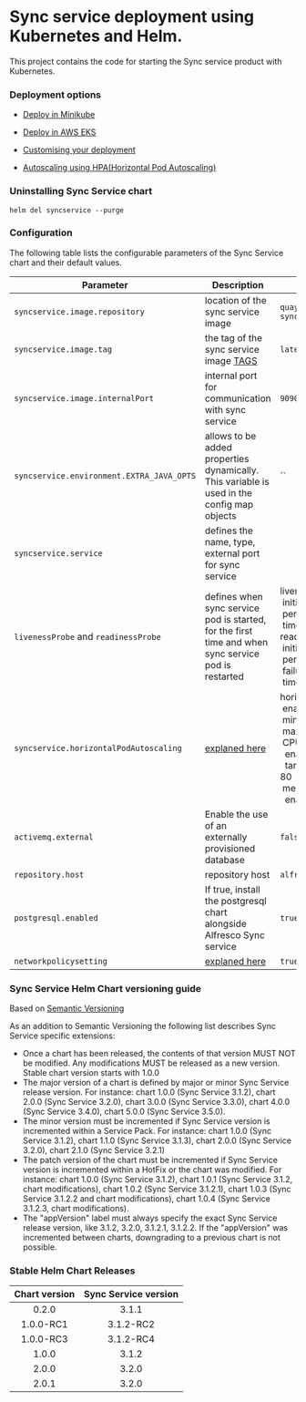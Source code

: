 # Sync service deployment using Kubernetes and Helm.

This project contains the code for starting the Sync service product with Kubernetes.

### Deployment options

* [Deploy in Minikube](./docs/deployment_minikube.md)

* [Deploy in AWS EKS](https://github.com/Alfresco/acs-deployment/blob/master/docs/helm-deployment-aws_eks.md)

* [Customising your deployment](./docs/customising-deployment.md)

* [Autoscaling using HPA(Horizontal Pod Autoscaling)](./docs/autoscaling_with_hpa.md)

### Uninstalling Sync Service chart

```
helm del syncservice --purge
```

### Configuration

The following table lists the configurable parameters of the Sync Service chart and their default values.

Parameter | Description | Default
--- | --- | ---
`syncservice.image.repository`|location of the sync service image|`quay.io/alfresco/service-sync`
`syncservice.image.tag`|the tag of the sync service image [TAGS](https://quay.io/repository/alfresco/service-sync?tag=latest&tab=tags)|`latest`
`syncservice.image.internalPort`|internal port for communication with sync service|`9090`
`syncservice.environment.EXTRA_JAVA_OPTS`|allows to be added properties dynamically. This variable is used in the config map objects|``
`syncservice.service`|defines the name, type, external port for sync service|
`livenessProbe` and `readinessProbe`| defines when sync service pod is started, for the first time and when sync service pod is restarted|livenessProbe:<br/>&nbsp;initialDelaySeconds: 150<br/>&nbsp;periodSeconds: 30<br/>&nbsp;timeoutSeconds: 10<br/>readinessProbe:<br/> &nbsp;initialDelaySeconds: 20<br/>&nbsp;periodSeconds: 10<br/>&nbsp;failureThreshold: 12<br/>&nbsp;timeoutSeconds: 10
`syncservice.horizontalPodAutoscaling`|[explaned here](./docs/autoscaling_with_hpa.md)|horizontalPodAutoscaling:<br/>&nbsp;enabled: true<br/>&nbsp;minReplicas: 1<br/>&nbsp;maxReplicas: 3<br/>&nbsp;CPU:<br/>&nbsp;&nbsp;enabled: true<br/>&nbsp;&nbsp;targetAverageUtilization: 80<br/>&nbsp;memory:<br/>&nbsp;&nbsp;enabled: true
`activemq.external`|Enable the use of an externally provisioned database|`false`
`repository.host`|repository host|`alfresco-cs-repository`
`postgresql.enabled`|If true, install the postgresql chart alongside Alfresco Sync service|`true`
`networkpolicysetting`|[explaned here](./docs/network-policy.md)|`true`

### Sync Service Helm Chart versioning guide

Based on [Semantic Versioning](https://semver.org)

As an addition to Semantic Versioning the following list describes Sync Service specific extensions:
* Once a chart has been released, the contents of that version MUST NOT be modified. Any modifications MUST be released as a new version. Stable chart version starts with 1.0.0
* The major version of a chart is defined by major or minor Sync Service release version. For instance: chart 1.0.0 (Sync Service 3.1.2), chart 2.0.0 (Sync Service 3.2.0), chart 3.0.0 (Sync Service 3.3.0), chart 4.0.0 (Sync Service 3.4.0), chart 5.0.0 (Sync Service 3.5.0).
* The minor version must be incremented if Sync Service version is incremented within a Service Pack. For instance: chart 1.0.0 (Sync Service 3.1.2), chart 1.1.0 (Sync Service 3.1.3), chart 2.0.0 (Sync Service 3.2.0), chart 2.1.0 (Sync Service 3.2.1)
* The patch version of the chart must be incremented if Sync Service version is incremented within a HotFix or the chart was modified. For instance: chart 1.0.0 (Sync Service 3.1.2), chart 1.0.1 (Sync Service 3.1.2, chart modifications), chart 1.0.2 (Sync Service 3.1.2.1), chart 1.0.3 (Sync Service 3.1.2.2 and chart modifications), chart 1.0.4 (Sync Service 3.1.2.3, chart modifications).
* The "appVersion" label must always specify the exact Sync Service release version, like 3.1.2, 3.2.0, 3.1.2.1, 3.1.2.2. If the "appVersion" was incremented between charts, downgrading to a previous chart is not possible.


### Stable Helm Chart Releases

|Chart version|Sync Service version|
|:---:|:---:|
|0.2.0    |3.1.1|
|1.0.0-RC1|3.1.2-RC2|
|1.0.0-RC3|3.1.2-RC4|
|1.0.0|3.1.2|
|2.0.0|3.2.0|
|2.0.1|3.2.0|
